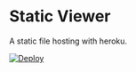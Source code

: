 # Static Viewer
A static file hosting with heroku.

[![Deploy](https://www.herokucdn.com/deploy/button.png)](https://heroku.com/deploy)
